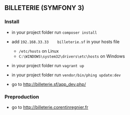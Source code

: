 ## BILLETERIE (SYMFONY 3)

### Install

- in your project folder run `composer install`

- add `192.168.33.33    billeterie.sf` in your hosts file
    - `/etc/hosts` on Linux
    - `C:\WINDOWS\system32\drivers\etc\hosts` on Windows

- in your project folder run `vagrant up`

- in your project folder run `vendor/bin/phing update:dev`

- go to http://billeterie.sf/app_dev.php/

### Preproduction
- go to http://billeterie.corentinregnier.fr
